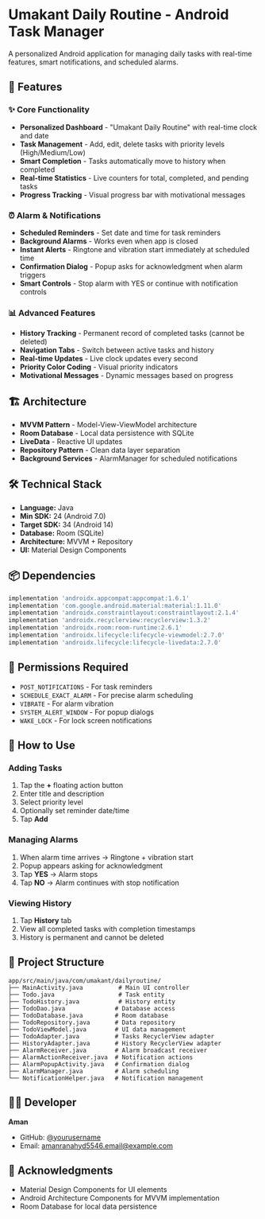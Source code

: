 # Umakant Daily Routine - Android Task Manager

A personalized Android application for managing daily tasks with real-time features, smart notifications, and scheduled alarms.

## 📱 Features

### ✨ Core Functionality
- **Personalized Dashboard** - "Umakant Daily Routine" with real-time clock and date
- **Task Management** - Add, edit, delete tasks with priority levels (High/Medium/Low)
- **Smart Completion** - Tasks automatically move to history when completed
- **Real-time Statistics** - Live counters for total, completed, and pending tasks
- **Progress Tracking** - Visual progress bar with motivational messages

### ⏰ Alarm & Notifications
- **Scheduled Reminders** - Set date and time for task reminders
- **Background Alarms** - Works even when app is closed
- **Instant Alerts** - Ringtone and vibration start immediately at scheduled time
- **Confirmation Dialog** - Popup asks for acknowledgment when alarm triggers
- **Smart Controls** - Stop alarm with YES or continue with notification controls

### 📊 Advanced Features
- **History Tracking** - Permanent record of completed tasks (cannot be deleted)
- **Navigation Tabs** - Switch between active tasks and history
- **Real-time Updates** - Live clock updates every second
- **Priority Color Coding** - Visual priority indicators
- **Motivational Messages** - Dynamic messages based on progress

## 🏗️ Architecture

- **MVVM Pattern** - Model-View-ViewModel architecture
- **Room Database** - Local data persistence with SQLite
- **LiveData** - Reactive UI updates
- **Repository Pattern** - Clean data layer separation
- **Background Services** - AlarmManager for scheduled notifications

## 🛠️ Technical Stack

- **Language:** Java
- **Min SDK:** 24 (Android 7.0)
- **Target SDK:** 34 (Android 14)
- **Database:** Room (SQLite)
- **Architecture:** MVVM + Repository
- **UI:** Material Design Components

## 📦 Dependencies

```gradle
implementation 'androidx.appcompat:appcompat:1.6.1'
implementation 'com.google.android.material:material:1.11.0'
implementation 'androidx.constraintlayout:constraintlayout:2.1.4'
implementation 'androidx.recyclerview:recyclerview:1.3.2'
implementation 'androidx.room:room-runtime:2.6.1'
implementation 'androidx.lifecycle:lifecycle-viewmodel:2.7.0'
implementation 'androidx.lifecycle:lifecycle-livedata:2.7.0'
```
## 📱 Permissions Required

- `POST_NOTIFICATIONS` - For task reminders
- `SCHEDULE_EXACT_ALARM` - For precise alarm scheduling
- `VIBRATE` - For alarm vibration
- `SYSTEM_ALERT_WINDOW` - For popup dialogs
- `WAKE_LOCK` - For lock screen notifications

## 🎯 How to Use

### Adding Tasks
1. Tap the **+** floating action button
2. Enter title and description
3. Select priority level
4. Optionally set reminder date/time
5. Tap **Add**

### Managing Alarms
1. When alarm time arrives → Ringtone + vibration start
2. Popup appears asking for acknowledgment
3. Tap **YES** → Alarm stops
4. Tap **NO** → Alarm continues with stop notification

### Viewing History
1. Tap **History** tab
2. View all completed tasks with completion timestamps
3. History is permanent and cannot be deleted

## 📂 Project Structure

```
app/src/main/java/com/umakant/dailyroutine/
├── MainActivity.java          # Main UI controller
├── Todo.java                  # Task entity
├── TodoHistory.java           # History entity
├── TodoDao.java              # Database access
├── TodoDatabase.java         # Room database
├── TodoRepository.java       # Data repository
├── TodoViewModel.java        # UI data management
├── TodoAdapter.java          # Tasks RecyclerView adapter
├── HistoryAdapter.java       # History RecyclerView adapter
├── AlarmReceiver.java        # Alarm broadcast receiver
├── AlarmActionReceiver.java  # Notification actions
├── AlarmPopupActivity.java   # Confirmation dialog
├── AlarmManager.java         # Alarm scheduling
└── NotificationHelper.java   # Notification management
```


## 👨‍💻 Developer

**Aman**
- GitHub: [@yourusername](https://github.com/amanjava01)
- Email: amanranahyd5546.email@example.com

## 🙏 Acknowledgments

- Material Design Components for UI elements
- Android Architecture Components for MVVM implementation
- Room Database for local data persistence
